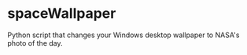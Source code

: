 # spaceWallpaper
 
Python script that changes your Windows desktop wallpaper to NASA's photo of the day.